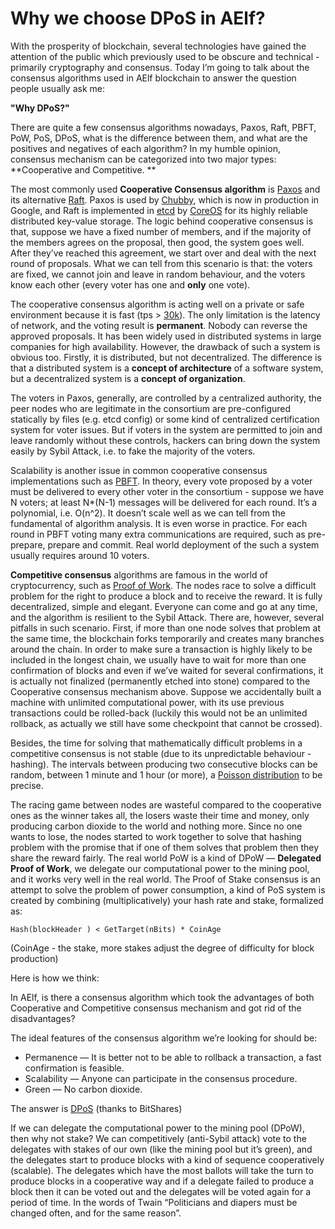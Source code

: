 # Why we choose DPoS in AElf?
With the prosperity of blockchain, several technologies have gained the attention of the public which previously used to be obscure and technical - primarily cryptography and consensus. Today I’m going to talk about the consensus algorithms used in AElf blockchain to answer the question people usually ask me:

**"Why DPoS?"**

There are quite a few consensus algorithms nowadays, Paxos, Raft, PBFT, PoW, PoS, DPoS, what is the difference between them, and what are the positives and negatives of each algorithm? In my humble opinion, consensus mechanism can be categorized into two major types: **Cooperative and Competitive. **

The most commonly used **Cooperative Consensus algorithm** is [Paxos](https://en.wikipedia.org/wiki/Paxos_(computer_science)) and its alternative [Raft](http://thesecretlivesofdata.com/raft/). Paxos is used by [Chubby](https://research.google.com/archive/chubby.html), which is now in production in Google, and Raft is implemented in [etcd](https://github.com/coreos/etcd) by [CoreOS](https://coreos.com/) for its highly reliable distributed key-value storage. The logic behind cooperative consensus is that, suppose we have a fixed number of members, and if the majority of the members agrees on the proposal, then good, the system goes well. After they’ve reached this agreement, we start over and deal with the next round of proposals. What we can tell from this scenario is that: the voters are fixed, we cannot join and leave in random behaviour, and the voters know each other (every voter has one and **only** one vote).

The cooperative consensus algorithm is acting well on a private or safe environment because it is fast (tps > [30k](https://github.com/coreos/etcd/blob/master/Documentation/op-guide/performance.md)). The only limitation is the latency of network, and the voting result is **permanent**. Nobody can reverse the approved proposals. It has been widely used in distributed systems in large companies for high availability. However, the drawback of such a system is obvious too. Firstly, it is distributed, but not decentralized. The difference is that a distributed system is a **concept of architecture** of a software system, but a decentralized system is a **concept of organization**.  

The voters in Paxos, generally, are controlled by a centralized authority, the peer nodes who are legitimate in the consortium are pre-configured statically by files (e.g. etcd config) or some kind of centralized certification system for voter issues. But if voters in the system are permitted to join and leave randomly without these controls, hackers can bring down the system easily by Sybil Attack, i.e. to fake the majority of the voters.

Scalability is another issue in common cooperative consensus implementations such as [PBFT](https://en.wikipedia.org/wiki/Byzantine_fault_tolerance). In theory, every vote proposed by a voter must be delivered to every other voter in the consortium - suppose we have N voters; at least N*(N-1) messages will be delivered for each round. It’s a polynomial, i.e. O(n^2). It doesn’t scale well as we can tell from the fundamental of algorithm analysis. It is even worse in practice. For each round in PBFT voting many extra communications are required, such as pre-prepare, prepare and commit. Real world deployment of the such a system usually requires around 10 voters.

**Competitive consensus** algorithms are famous in the world of cryptocurrency, such as [Proof of Work](https://en.bitcoin.it/wiki/Proof_of_work). The nodes race to solve a difficult problem for the right to produce a block and to receive the reward. It is fully decentralized, simple and elegant. Everyone can come and go at any time, and the algorithm is resilient to the Sybil Attack. There are, however, several pitfalls in such scenario. First, if more than one node solves that problem at the same time, the blockchain forks temporarily and creates many branches around the chain. In order to make sure a transaction is highly likely to be included in the longest chain, we usually have to wait for more than one confirmation of blocks and even if we’ve waited for several confirmations, it is actually not finalized (permanently etched into stone) compared to the Cooperative consensus mechanism above. Suppose we accidentally built a machine with unlimited computational power, with its use previous transactions could be rolled-back (luckily this would not be an unlimited rollback, as actually we still have some checkpoint that cannot be crossed).

Besides, the time for solving that mathematically difficult problems in a competitive consensus is not stable (due to its unpredictable behaviour - hashing). The intervals between producing two consecutive blocks can be random, between 1 minute and 1 hour (or more), a [Poisson distribution](https://en.bitcoin.it/wiki/Proof_of_work) to be precise.

The racing game between nodes are wasteful compared to the cooperative ones as the winner takes all, the losers waste their time and money, only producing carbon dioxide to the world and nothing more. Since no one wants to lose, the nodes started to work together to solve that hashing problem with the promise that if one of them solves that problem then they share the reward fairly. The real world PoW is a kind of DPoW — **Delegated Proof of Work**, we delegate our computational power to the mining pool, and it works very well in the real world.
The Proof of Stake consensus is an attempt to solve the problem of power consumption, a kind of PoS system is created by combining (multiplicatively) your hash rate and stake, formalized as:

`Hash(blockHeader ) < GetTarget(nBits) * CoinAge`

(CoinAge - the stake, more stakes adjust the degree of difficulty for block production)

Here is how we think:

In AElf, is there a consensus algorithm which took the advantages of both Cooperative and Competitive consensus mechanism and got rid of the disadvantages?

The ideal features of the consensus algorithm we’re looking for should be:

* Permanence — It is better not to be able to rollback a transaction, a fast confirmation is feasible.
* Scalability — Anyone can participate in the consensus procedure.
* Green — No carbon dioxide.

The answer is [DPoS](https://bitshares.org/technology/delegated-proof-of-stake-consensus/) (thanks to BitShares)

If we can delegate the computational power to the mining pool (DPoW), then why not stake? We can competitively (anti-Sybil attack) vote to the delegates with stakes of our own (like the mining pool but it’s green), and the delegates start to produce blocks with a kind of sequence cooperatively (scalable). The delegates which have the most ballots will take the turn to produce blocks in a cooperative way and if a delegate failed to produce a block then it can be voted out and the delegates will be voted again for a period of time. In the words of Twain “Politicians and diapers must be changed often, and for the same reason”.
